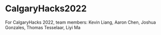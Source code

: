 # CalgaryHacks2022
For CalgaryHacks 2022, team members: Kevin Liang, Aaron Chen, Joshua Gonzales, Thomas Tesselaar, Liyi Ma
